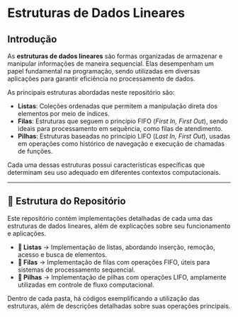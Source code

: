 # Estruturas de Dados Lineares

## Introdução

As **estruturas de dados lineares** são formas organizadas de armazenar e manipular informações de maneira sequencial. Elas desempenham um papel fundamental na programação, sendo utilizadas em diversas aplicações para garantir eficiência no processamento de dados.

As principais estruturas abordadas neste repositório são:

- **Listas**: Coleções ordenadas que permitem a manipulação direta dos elementos por meio de índices.
- **Filas**: Estruturas que seguem o princípio FIFO (*First In, First Out*), sendo ideais para processamento em sequência, como filas de atendimento.
- **Pilhas**: Estruturas baseadas no princípio LIFO (*Last In, First Out*), usadas em operações como histórico de navegação e execução de chamadas de funções.

Cada uma dessas estruturas possui características específicas que determinam seu uso adequado em diferentes contextos computacionais.

---

## 📂 Estrutura do Repositório

Este repositório contém implementações detalhadas de cada uma das estruturas de dados lineares, além de explicações sobre seu funcionamento e aplicações.

- **📁 Listas** → Implementação de listas, abordando inserção, remoção, acesso e busca de elementos.
- **📁 Filas** → Implementação de filas com operações FIFO, úteis para sistemas de processamento sequencial.
- **📁 Pilhas** → Implementação de pilhas com operações LIFO, amplamente utilizadas em controle de fluxo computacional.

Dentro de cada pasta, há códigos exemplificando a utilização das estruturas, além de descrições detalhadas sobre suas operações principais.
